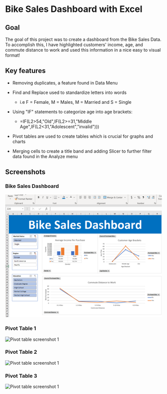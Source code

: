 # Bike Sales Dashboard with Excel

## Goal 

The goal of this project was to create a dashboard from the Bike Sales Data. To accomplish this, I have highlighted customers' income, age, and commute distance to work and used this information in a nice easy to visual format!

## Key features 

- Removing duplicates, a feature found in Data Menu

- Find and Replace used to standardize letters into words
  - i.e F = Female, M = Males, M = Married and S = Single

- Using "IF" statements to categorize age into age brackets:
  - =IF(L2>54,"Old",IF(L2>=31,"Middle Age",IF(L2<31,"Adolescent","invalid")))

- Pivot tables are used to create tables which is crucial for graphs and charts

- Merging cells to create a title band and adding Slicer to further filter data found in the Analyze menu

## Screenshots

### Bike Sales Dashboard

![Screenshot of the bike sales dashboard](images/screenshot1.PNG)

### Pivot Table 1

![Pivot table screenshot 1](pivot-table-screenshot1.PNG)

### Pivot Table 2

![Pivot table screenshot 1](pivot-table-screenshot2.PNG)

### Pivot Table 3

![Pivot table screenshot 1](pivot-table-screenshot3.PNG)

